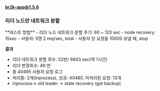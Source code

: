 **br2k-app@1.5.6**

<h3>리더 노드만 네트워크 분할</h3>
**테스트 방법**
- 리더 노드 네트워크 분할 주기: 60 ~ 120 sec
- node recovery: 15sec
- 사용자: 5명 2 req/sec, total
- 사용자 당 요청을 10000 보낼 때, stop

**결과**
- 리더 네트워크 분할 회수: 52번/ 6843 sec(약 1시간)
- 리더 변경회수: 49 번
- 총 40495 사용자 요청 로그
- 처리중: 2개(inprocess), 성공: 40480, 미처리된 요청: 13개
- inprocess-> old leader -> state recovery (get backup)